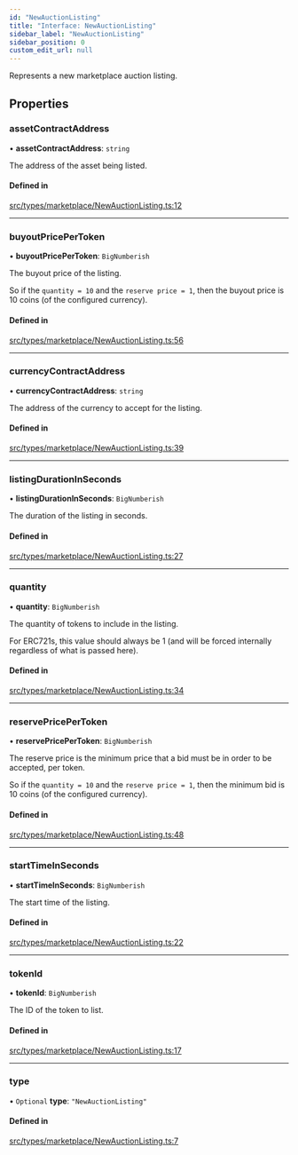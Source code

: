 ```yaml
---
id: "NewAuctionListing"
title: "Interface: NewAuctionListing"
sidebar_label: "NewAuctionListing"
sidebar_position: 0
custom_edit_url: null
---
```


Represents a new marketplace auction listing.

## Properties

### assetContractAddress

• **assetContractAddress**: `string`

The address of the asset being listed.

#### Defined in

[src/types/marketplace/NewAuctionListing.ts:12](https://github.com/PrasoonPratham/nftlabs-sdk-ts/blob/ff1ad69/src/types/marketplace/NewAuctionListing.ts#L12)

___

### buyoutPricePerToken

• **buyoutPricePerToken**: `BigNumberish`

The buyout price of the listing.

So if the `quantity = 10` and the `reserve price = 1`, then the buyout price
is 10 coins (of the configured currency).

#### Defined in

[src/types/marketplace/NewAuctionListing.ts:56](https://github.com/PrasoonPratham/nftlabs-sdk-ts/blob/ff1ad69/src/types/marketplace/NewAuctionListing.ts#L56)

___

### currencyContractAddress

• **currencyContractAddress**: `string`

The address of the currency to accept for the listing.

#### Defined in

[src/types/marketplace/NewAuctionListing.ts:39](https://github.com/PrasoonPratham/nftlabs-sdk-ts/blob/ff1ad69/src/types/marketplace/NewAuctionListing.ts#L39)

___

### listingDurationInSeconds

• **listingDurationInSeconds**: `BigNumberish`

The duration of the listing in seconds.

#### Defined in

[src/types/marketplace/NewAuctionListing.ts:27](https://github.com/PrasoonPratham/nftlabs-sdk-ts/blob/ff1ad69/src/types/marketplace/NewAuctionListing.ts#L27)

___

### quantity

• **quantity**: `BigNumberish`

The quantity of tokens to include in the listing.

For ERC721s, this value should always be 1 (and will be forced internally regardless of what is passed here).

#### Defined in

[src/types/marketplace/NewAuctionListing.ts:34](https://github.com/PrasoonPratham/nftlabs-sdk-ts/blob/ff1ad69/src/types/marketplace/NewAuctionListing.ts#L34)

___

### reservePricePerToken

• **reservePricePerToken**: `BigNumberish`

The reserve price is the minimum price that a bid must be in order to be accepted,
per token.

So if the `quantity = 10` and the `reserve price = 1`, then the minimum bid
is 10 coins (of the configured currency).

#### Defined in

[src/types/marketplace/NewAuctionListing.ts:48](https://github.com/PrasoonPratham/nftlabs-sdk-ts/blob/ff1ad69/src/types/marketplace/NewAuctionListing.ts#L48)

___

### startTimeInSeconds

• **startTimeInSeconds**: `BigNumberish`

The start time of the listing.

#### Defined in

[src/types/marketplace/NewAuctionListing.ts:22](https://github.com/PrasoonPratham/nftlabs-sdk-ts/blob/ff1ad69/src/types/marketplace/NewAuctionListing.ts#L22)

___

### tokenId

• **tokenId**: `BigNumberish`

The ID of the token to list.

#### Defined in

[src/types/marketplace/NewAuctionListing.ts:17](https://github.com/PrasoonPratham/nftlabs-sdk-ts/blob/ff1ad69/src/types/marketplace/NewAuctionListing.ts#L17)

___

### type

• `Optional` **type**: ``"NewAuctionListing"``

#### Defined in

[src/types/marketplace/NewAuctionListing.ts:7](https://github.com/PrasoonPratham/nftlabs-sdk-ts/blob/ff1ad69/src/types/marketplace/NewAuctionListing.ts#L7)
